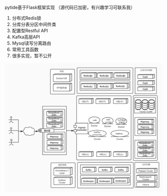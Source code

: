 pytide基于Flask框架实现 （源代码已加密，有兴趣学习可联系我）

1. 分布式Redis锁
2. 分库分表分区中间件类
3. 配置型Restful API
4. Kafka高层API
5. Mysql读写分离路由
6. 常用工具函数
7. 很多实现，暂不公开

![image](https://raw.githubusercontent.com/totide/pytide/master/%E8%87%AA%E5%AE%9E%E6%96%BD%E6%9E%B6%E6%9E%84%E5%9B%BE.jpg)
